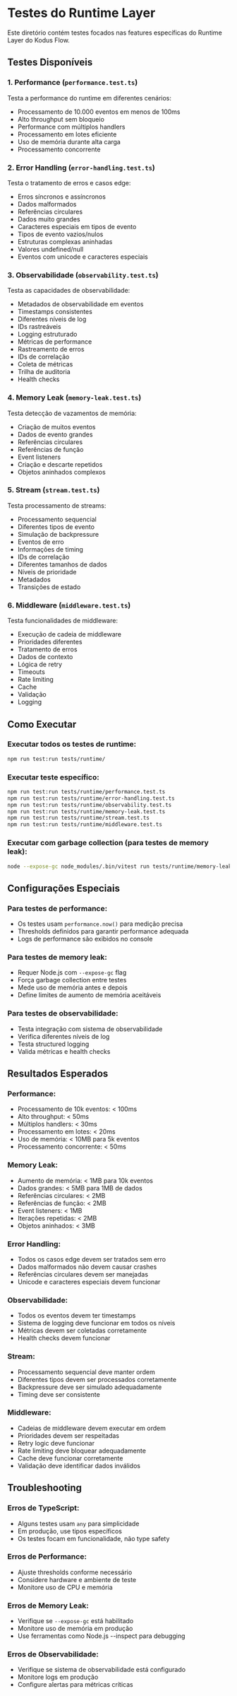# Testes do Runtime Layer

Este diretório contém testes focados nas features específicas do Runtime Layer do Kodus Flow.

## Testes Disponíveis

### 1. Performance (`performance.test.ts`)
Testa a performance do runtime em diferentes cenários:
- Processamento de 10.000 eventos em menos de 100ms
- Alto throughput sem bloqueio
- Performance com múltiplos handlers
- Processamento em lotes eficiente
- Uso de memória durante alta carga
- Processamento concorrente

### 2. Error Handling (`error-handling.test.ts`)
Testa o tratamento de erros e casos edge:
- Erros síncronos e assíncronos
- Dados malformados
- Referências circulares
- Dados muito grandes
- Caracteres especiais em tipos de evento
- Tipos de evento vazios/nulos
- Estruturas complexas aninhadas
- Valores undefined/null
- Eventos com unicode e caracteres especiais

### 3. Observabilidade (`observability.test.ts`)
Testa as capacidades de observabilidade:
- Metadados de observabilidade em eventos
- Timestamps consistentes
- Diferentes níveis de log
- IDs rastreáveis
- Logging estruturado
- Métricas de performance
- Rastreamento de erros
- IDs de correlação
- Coleta de métricas
- Trilha de auditoria
- Health checks

### 4. Memory Leak (`memory-leak.test.ts`)
Testa detecção de vazamentos de memória:
- Criação de muitos eventos
- Dados de evento grandes
- Referências circulares
- Referências de função
- Event listeners
- Criação e descarte repetidos
- Objetos aninhados complexos

### 5. Stream (`stream.test.ts`)
Testa processamento de streams:
- Processamento sequencial
- Diferentes tipos de evento
- Simulação de backpressure
- Eventos de erro
- Informações de timing
- IDs de correlação
- Diferentes tamanhos de dados
- Níveis de prioridade
- Metadados
- Transições de estado

### 6. Middleware (`middleware.test.ts`)
Testa funcionalidades de middleware:
- Execução de cadeia de middleware
- Prioridades diferentes
- Tratamento de erros
- Dados de contexto
- Lógica de retry
- Timeouts
- Rate limiting
- Cache
- Validação
- Logging

## Como Executar

### Executar todos os testes de runtime:
```bash
npm run test:run tests/runtime/
```

### Executar teste específico:
```bash
npm run test:run tests/runtime/performance.test.ts
npm run test:run tests/runtime/error-handling.test.ts
npm run test:run tests/runtime/observability.test.ts
npm run test:run tests/runtime/memory-leak.test.ts
npm run test:run tests/runtime/stream.test.ts
npm run test:run tests/runtime/middleware.test.ts
```

### Executar com garbage collection (para testes de memory leak):
```bash
node --expose-gc node_modules/.bin/vitest run tests/runtime/memory-leak.test.ts
```

## Configurações Especiais

### Para testes de performance:
- Os testes usam `performance.now()` para medição precisa
- Thresholds definidos para garantir performance adequada
- Logs de performance são exibidos no console

### Para testes de memory leak:
- Requer Node.js com `--expose-gc` flag
- Força garbage collection entre testes
- Mede uso de memória antes e depois
- Define limites de aumento de memória aceitáveis

### Para testes de observabilidade:
- Testa integração com sistema de observabilidade
- Verifica diferentes níveis de log
- Testa structured logging
- Valida métricas e health checks

## Resultados Esperados

### Performance:
- Processamento de 10k eventos: < 100ms
- Alto throughput: < 50ms
- Múltiplos handlers: < 30ms
- Processamento em lotes: < 20ms
- Uso de memória: < 10MB para 5k eventos
- Processamento concorrente: < 50ms

### Memory Leak:
- Aumento de memória: < 1MB para 10k eventos
- Dados grandes: < 5MB para 1MB de dados
- Referências circulares: < 2MB
- Referências de função: < 2MB
- Event listeners: < 1MB
- Iterações repetidas: < 2MB
- Objetos aninhados: < 3MB

### Error Handling:
- Todos os casos edge devem ser tratados sem erro
- Dados malformados não devem causar crashes
- Referências circulares devem ser manejadas
- Unicode e caracteres especiais devem funcionar

### Observabilidade:
- Todos os eventos devem ter timestamps
- Sistema de logging deve funcionar em todos os níveis
- Métricas devem ser coletadas corretamente
- Health checks devem funcionar

### Stream:
- Processamento sequencial deve manter ordem
- Diferentes tipos devem ser processados corretamente
- Backpressure deve ser simulado adequadamente
- Timing deve ser consistente

### Middleware:
- Cadeias de middleware devem executar em ordem
- Prioridades devem ser respeitadas
- Retry logic deve funcionar
- Rate limiting deve bloquear adequadamente
- Cache deve funcionar corretamente
- Validação deve identificar dados inválidos

## Troubleshooting

### Erros de TypeScript:
- Alguns testes usam `any` para simplicidade
- Em produção, use tipos específicos
- Os testes focam em funcionalidade, não type safety

### Erros de Performance:
- Ajuste thresholds conforme necessário
- Considere hardware e ambiente de teste
- Monitore uso de CPU e memória

### Erros de Memory Leak:
- Verifique se `--expose-gc` está habilitado
- Monitore uso de memória em produção
- Use ferramentas como Node.js --inspect para debugging

### Erros de Observabilidade:
- Verifique se sistema de observabilidade está configurado
- Monitore logs em produção
- Configure alertas para métricas críticas 